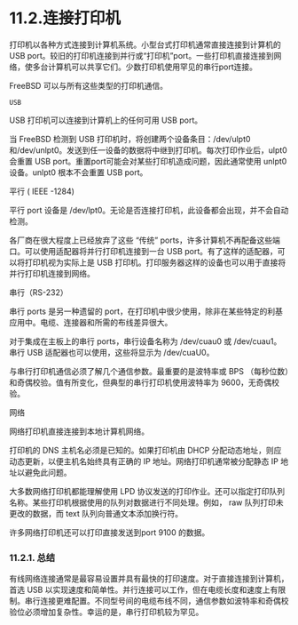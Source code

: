 # 11.2.连接打印机

打印机以各种方式连接到计算机系统。小型台式打印机通常直接连接到计算机的 USB port。较旧的打印机连接到并行或“打印机”port。一些打印机直接连接到网络，使多台计算机可以共享它们。少数打印机使用罕见的串行port连接。

FreeBSD 可以与所有这些类型的打印机通信。

`USB`

USB 打印机可以连接到计算机上的任何可用 USB port。

当 FreeBSD 检测到 USB 打印机时，将创建两个设备条目：/dev/ulpt0 和/dev/unlpt0。发送到任一设备的数据将中继到打印机。每次打印作业后，ulpt0 会重置 USB port。重置port可能会对某些打印机造成问题，因此通常使用 unlpt0 设备。unlpt0 根本不会重置 USB port。

 平行 ( IEEE -1284)

平行 port 设备是 /dev/lpt0。无论是否连接打印机，此设备都会出现，并不会自动检测。

各厂商在很大程度上已经放弃了这些 “传统” ports，许多计算机不再配备这些端口。可以使用适配器将并行打印机连接到一台 USB port。有了这样的适配器，可以将打印机视为实际上是 USB 打印机。打印服务器这样的设备也可以用于直接将并行打印机连接到网络。

 串行（RS-232）

串行 ports 是另一种遗留的 port，在打印机中很少使用，除非在某些特定的利基应用中。电缆、连接器和所需的布线差异很大。

对于集成在主板上的串行 ports，串行设备名称为 /dev/cuau0 或 /dev/cuau1。串行 USB 适配器也可以使用，这些将显示为 /dev/cuaU0。

与串行打印机通信必须了解几个通信参数。最重要的是波特率或 BPS （每秒位数）和奇偶校验。值有所变化，但典型的串行打印机使用波特率为 9600，无奇偶校验。

 网络

网络打印机直接连接到本地计算机网络。

打印机的 DNS 主机名必须是已知的。如果打印机由 DHCP 分配动态地址，则应动态更新，以便主机名始终具有正确的 IP 地址。网络打印机通常被分配静态 IP 地址以避免此问题。

大多数网络打印机都能理解使用 LPD 协议发送的打印作业。还可以指定打印队列名称。某些打印机根据使用的队列对数据进行不同处理。例如， raw 队列打印未更改的数据，而 text 队列向普通文本添加换行符。

许多网络打印机还可以打印直接发送到port 9100 的数据。

### 11.2.1. 总结

有线网络连接通常是最容易设置并具有最快的打印速度。对于直接连接到计算机，首选 USB 以实现速度和简单性。并行连接可以工作，但在电缆长度和速度上有限制。串行连接更难配置。不同型号间的电缆布线不同，通信参数如波特率和奇偶校验位必须增加复杂性。幸运的是，串行打印机较为罕见。
